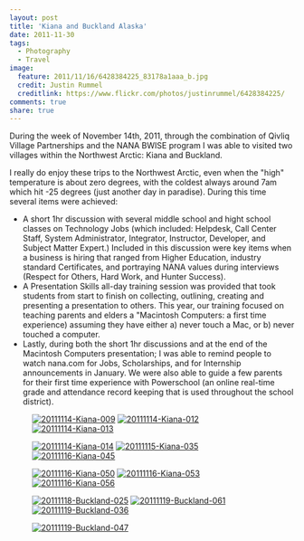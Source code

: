 ```yaml
---
layout: post
title: 'Kiana and Buckland Alaska'
date: 2011-11-30
tags:
  - Photography
  - Travel
image:
  feature: 2011/11/16/6428384225_83178a1aaa_b.jpg
  credit: Justin Rummel
  creditlink: https://www.flickr.com/photos/justinrummel/6428384225/
comments: true
share: true
---
```

<!-- <a href="https://www.flickr.com/photos/justinrummel/6428384225/"><img src="http://farm8.static.flickr.com/7171/6428384225_83178a1aaa_b.jpg" title="20111116-Kiana-056" /></a> -->
During the week of November 14th, 2011, through the combination of Qivliq Village Partnerships and the NANA BWISE program I was able to visited two villages within the Northwest Arctic: Kiana and Buckland.

I really do enjoy these trips to the Northwest Arctic, even when the "high" temperature is about zero degrees, with the coldest always around 7am which hit -25 degrees (just another day in paradise). During this time several items were achieved:

*   A short 1hr discussion with several middle school and hight school classes on Technology Jobs (which included: Helpdesk, Call Center Staff, System Administrator, Integrator, Instructor, Developer, and Subject Matter Expert.) Included in this discussion were key items when a business is hiring that ranged from Higher Education, industry standard Certificates, and portraying NANA values during interviews (Respect for Others, Hard Work, and Hunter Success).
*   A Presentation Skills all-day training session was provided that took students from start to finish on collecting, outlining, creating and presenting a presentation to others. This year, our training focused on teaching parents and elders a "Macintosh Computers: a first time experience) assuming they have either a) never touch a Mac, or b) never touched a computer.
*   Lastly, during both the short 1hr discussions and at the end of the Macintosh Computers presentation; I was able to remind people to watch nana.com for Jobs, Scholarships, and for Internship announcements in January. We were also able to guide a few parents for their first time experience with Powerschool (an online real-time grade and attendance record keeping that is used throughout the school district).

<figure class="third">
<a href="https://www.flickr.com/photos/justinrummel/6428392811/"><img src="http://farm7.static.flickr.com/6053/6428392811_4fefb3e4fa_m.jpg" title="20111114-Kiana-009" /></a>
<a href="https://www.flickr.com/photos/justinrummel/6428391893/"><img src="http://farm8.static.flickr.com/7141/6428391893_eb76488e2a_m.jpg" title="20111114-Kiana-012" /></a>
<a href="https://www.flickr.com/photos/justinrummel/6428390815/"><img src="http://farm8.static.flickr.com/7009/6428390815_7510c3ed25_m.jpg" title="20111114-Kiana-013" /></a>
</figure>
<figure class="third">
<a href="https://www.flickr.com/photos/justinrummel/6428389919/"><img src="http://farm8.static.flickr.com/7019/6428389919_b687b16b49_m.jpg" title="20111114-Kiana-014" /></a>
<a href="https://www.flickr.com/photos/justinrummel/6428388757/"><img src="http://farm8.static.flickr.com/7006/6428388757_4eb12ac01d_m.jpg" title="20111115-Kiana-035" /></a>
<a href="https://www.flickr.com/photos/justinrummel/6428386929/"><img src="http://farm7.static.flickr.com/6233/6428386929_2b3c8f39ef_m.jpg" title="20111116-Kiana-045" /></a>
</figure>
<figure class="third">
<a href="https://www.flickr.com/photos/justinrummel/6428385867/"><img src="http://farm7.static.flickr.com/6053/6428385867_3326114dea_m.jpg" title="20111116-Kiana-050" /></a>
<a href="https://www.flickr.com/photos/justinrummel/6428385031/"><img src="http://farm8.static.flickr.com/7005/6428385031_b57fbbd08c_m.jpg" title="20111116-Kiana-053" /></a>
<a href="https://www.flickr.com/photos/justinrummel/6428384225/"><img src="http://farm8.static.flickr.com/7171/6428384225_83178a1aaa_m.jpg" title="20111116-Kiana-056" /></a>
</figure>
<figure class="third">
<a href="https://www.flickr.com/photos/justinrummel/6428403247/"><img src="http://farm8.static.flickr.com/7170/6428403247_1609ff248f_m.jpg" title="20111118-Buckland-025" /></a>
<a href="https://www.flickr.com/photos/justinrummel/6428403935/"><img src="http://farm8.static.flickr.com/7173/6428403935_2a60deb84f_m.jpg" title="20111119-Buckland-061" /></a>
<a href="https://www.flickr.com/photos/justinrummel/6428412831/"><img src="http://farm7.static.flickr.com/6111/6428412831_f65b263ab5_m.jpg" title="20111119-Buckland-036" /></a>
</figure>
<figure class="third">
<a href="https://www.flickr.com/photos/justinrummel/6428413817/"><img src="http://farm7.static.flickr.com/6031/6428413817_c1d5739aa0_m.jpg" title="20111119-Buckland-047" /></a>
</figure>
